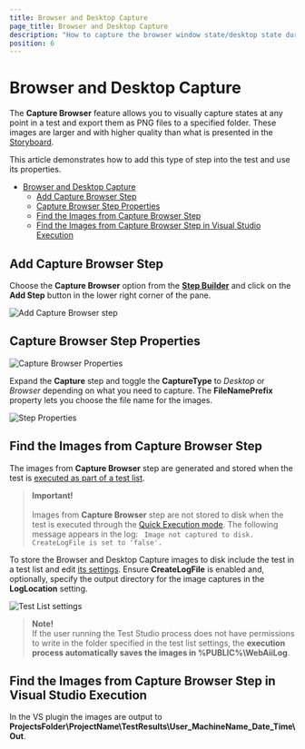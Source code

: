 ```yaml
---
title: Browser and Desktop Capture
page_title: Browser and Desktop Capture
description: "How to capture the browser window state/desktop state during a web test run with Test Studio. Test Studio captures a screenshot of the desktop during a web test run."
position: 6
---
```

# Browser and Desktop Capture

The __Capture Browser__ feature allows you to visually capture states at any point in a test and export them as PNG files to a specified folder. These images are larger and with higher quality than what is presented in the <a href="/features/test-maintenance/storyboard" target="_blank">Storyboard</a>.

This article demonstrates how to add this type of step into the test and use its properties.

- [Browser and Desktop Capture](#browser-and-desktop-capture)
  - [Add Capture Browser Step](#add-capture-browser-step)
  - [Capture Browser Step Properties](#capture-browser-step-properties)
  - [Find the Images from Capture Browser Step](#find-the-images-from-capture-browser-step)
  - [Find the Images from Capture Browser Step in Visual Studio Execution](#find-the-images-from-capture-browser-step-in-visual-studio-execution)

## Add Capture Browser Step

Choose the __Capture Browser__ option from the <a href="/features/custom-steps/overview" target="_blank">__Step Builder__</a> and click on the __Add Step__ button in the lower right corner of the pane.

![Add Capture Browser step][1]

## Capture Browser Step Properties

![Capture Browser Properties][2]

Expand the __Capture__ step and toggle the __CaptureType__ to _Desktop_ or _Browser_ depending on what you need to capture. The __FileNamePrefix__ property lets you choose the file name for the images.

![Step Properties][3]

## Find the Images from Capture Browser Step

The images from __Capture Browser__ step are generated and stored when the test is <a href="/automated-tests/test-lists/test-list-execution" target="_blank">executed as part of a test list</a>.

> __Important!__
> <br>
> <br>
> Images from __Capture Browser__ step are not stored to disk when the test is executed through the <a href="/automated-tests/test-execution/quick-execution" target="_blank">Quick Execution mode</a>. The following message appears in the log:
> ` Image not captured to disk. CreateLogFile is set to 'false'.`

To store the Browser and Desktop Capture images to disk include the test in a test list and edit <a href="/features/test-lists/test-list-settings" target="_blank">its settings</a>. Ensure **CreateLogFile** is enabled and, optionally, specify the output directory for the image captures in the __LogLocation__ setting.

![Test List settings][4]

> __Note!__
> <br>
> If the user running the Test Studio process does not have permissions to write in the folder specified in the test list settings, the __execution process automatically saves the images in %PUBLIC%\WebAiiLog__.

## Find the Images from Capture Browser Step in Visual Studio Execution

In the VS plugin the images are output to **ProjectsFolder\ProjectName\TestResults\User_MachineName_Date_Time\Out**.

[1]: /img/features/custom-steps/capture/step-builder-browser-capture.png
[2]: /img/features/custom-steps/capture/step-properties.png
[3]: /img/features/custom-steps/capture/extended-menu-browser-capture.png
[4]: /img/features/custom-steps/capture/fig3.png
